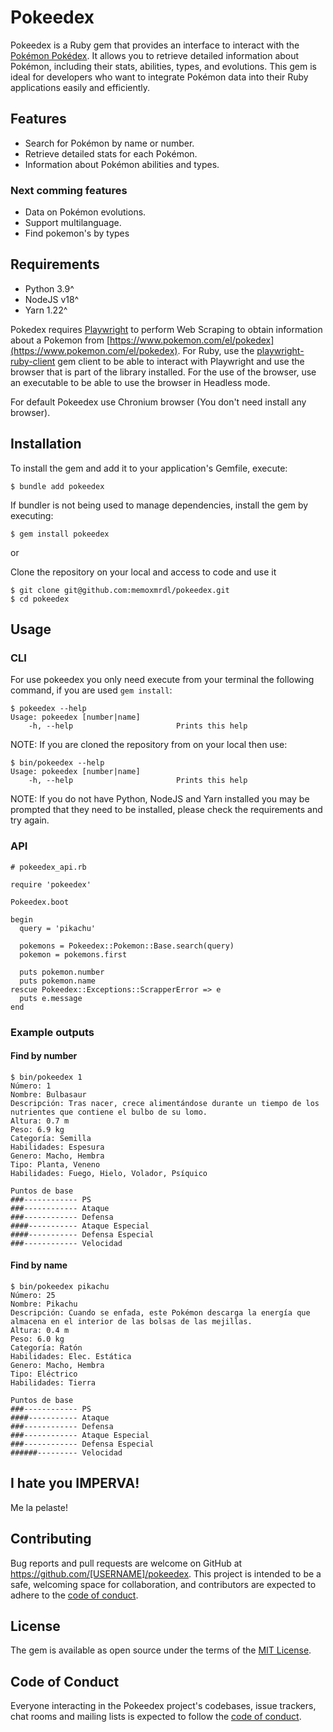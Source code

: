 # Pokeedex

Pokeedex is a Ruby gem that provides an interface to interact with the [Pokémon Pokédex](https://www.pokemon.com/el/pokedex). It allows you to retrieve detailed information about Pokémon, including their stats, abilities, types, and evolutions. This gem is ideal for developers who want to integrate Pokémon data into their Ruby applications easily and efficiently.

## Features

- Search for Pokémon by name or number.
- Retrieve detailed stats for each Pokémon.
- Information about Pokémon abilities and types.

### Next comming features

- Data on Pokémon evolutions.
- Support multilanguage.
- Find pokemon's by types

## Requirements

- Python 3.9^
- NodeJS v18^
- Yarn 1.22^

Pokedex requires [Playwright](https://playwright.dev/) to perform Web Scraping to obtain information about a Pokemon from [https://www.pokemon.com/el/pokedex](https://www.pokemon.com/el/pokedex). For Ruby, use the [playwright-ruby-client](https://playwright-ruby-client.vercel.app/) gem client to be able to interact with Playwright and use the browser that is part of the library installed. For the use of the browser, use an executable to be able to use the browser in Headless mode.

For default Pokeedex use Chronium browser (You don't need install any browser).

## Installation

To install the gem and add it to your application's Gemfile, execute:

    $ bundle add pokeedex

If bundler is not being used to manage dependencies, install the gem by executing:

    $ gem install pokeedex

or

Clone the repository on your local and access to code and use it

    $ git clone git@github.com:memoxmrdl/pokeedex.git
    $ cd pokeedex

## Usage

### CLI

For use pokeedex you only need execute from your terminal the following command, if you are used `gem install`:

```
$ pokeedex --help
Usage: pokeedex [number|name]
    -h, --help                       Prints this help

```

NOTE: If you are cloned the repository from on your local then use:

```
$ bin/pokeedex --help
Usage: pokeedex [number|name]
    -h, --help                       Prints this help

```

NOTE: If you do not have Python, NodeJS and Yarn installed you may be prompted that they need to be installed, please check the requirements and try again.

### API

```
# pokeedex_api.rb

require 'pokeedex'

Pokeedex.boot

begin
  query = 'pikachu'

  pokemons = Pokeedex::Pokemon::Base.search(query)
  pokemon = pokemons.first

  puts pokemon.number
  puts pokemon.name
rescue Pokeedex::Exceptions::ScrapperError => e
  puts e.message
end
```

### Example outputs

#### Find by number

```
$ bin/pokeedex 1
Número: 1
Nombre: Bulbasaur
Descripción: Tras nacer, crece alimentándose durante un tiempo de los nutrientes que contiene el bulbo de su lomo.
Altura: 0.7 m
Peso: 6.9 kg
Categoría: Semilla
Habilidades: Espesura
Genero: Macho, Hembra
Tipo: Planta, Veneno
Habilidades: Fuego, Hielo, Volador, Psíquico

Puntos de base
###------------ PS
###------------ Ataque
###------------ Defensa
####----------- Ataque Especial
####----------- Defensa Especial
###------------ Velocidad
```

#### Find by name

```
$ bin/pokeedex pikachu
Número: 25
Nombre: Pikachu
Descripción: Cuando se enfada, este Pokémon descarga la energía que almacena en el interior de las bolsas de las mejillas.
Altura: 0.4 m
Peso: 6.0 kg
Categoría: Ratón
Habilidades: Elec. Estática
Genero: Macho, Hembra
Tipo: Eléctrico
Habilidades: Tierra

Puntos de base
###------------ PS
####----------- Ataque
###------------ Defensa
###------------ Ataque Especial
###------------ Defensa Especial
######--------- Velocidad
```

## I hate you IMPERVA!

Me la pelaste!

## Contributing

Bug reports and pull requests are welcome on GitHub at https://github.com/[USERNAME]/pokeedex. This project is intended to be a safe, welcoming space for collaboration, and contributors are expected to adhere to the [code of conduct](https://github.com/[USERNAME]/pokeedex/blob/main/CODE_OF_CONDUCT.md).

## License

The gem is available as open source under the terms of the [MIT License](https://opensource.org/licenses/MIT).

## Code of Conduct

Everyone interacting in the Pokeedex project's codebases, issue trackers, chat rooms and mailing lists is expected to follow the [code of conduct](https://github.com/[USERNAME]/pokeedex/blob/main/CODE_OF_CONDUCT.md).
